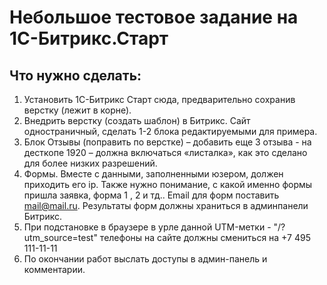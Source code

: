 # Небольшое тестовое задание на 1С-Битрикс.Старт

## Что нужно сделать:
1. Установить 1С-Битрикс Старт сюда, предварительно сохранив верстку (лежит в корне).
2. Внедрить верстку (создать шаблон) в Битрикс. Сайт одностраничный, сделать 1-2 блока редактируемыми для примера.
3. Блок Отзывы (поправить по верстке) – добавить еще 3 отзыва - на десткопе 1920 – должна включаться «листалка», как это сделано для более низких разрешений.
4. Формы. Вместе с данными, заполненными юзером, должен приходить его ip. Также нужно понимание, с какой именно формы пришла заявка, форма 1 , 2 и тд.. Email для форм поставить mail@mail.ru. Результаты форм должны храниться в админпанели Битрикс.
5. При подстановке в браузере в урле данной UTM-метки - "/?utm_source=test" телефоны на сайте должны смениться на +7 495 111-11-11
6. По окончании работ выслать доступы в админ-панель и комментарии.
